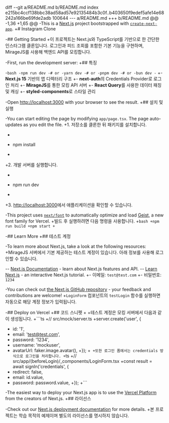 diff --git a/README.md b/README.md
index e215bc4ccf138bbc38ad58ad57e92135484b3c0f..b403650f9edef5afe14e68242a166be69fde2adb 100644
--- a/README.md
+++ b/README.md
@@ -1,36 +1,65 @@
-This is a [Next.js](https://nextjs.org) project bootstrapped with [`create-next-app`](https://nextjs.org/docs/app/api-reference/cli/create-next-app).
+# Instagram Clone
 
-## Getting Started
+이 프로젝트는 Next.js와 TypeScript를 기반으로 한 간단한 인스타그램 클론입니다. 로그인과 피드 조회를 포함한 기본 기능을 구현하며, MirageJS를 사용해 백엔드 API를 모킹합니다.
 
-First, run the development server:
+## 특징
 
-```bash
-npm run dev
-# or
-yarn dev
-# or
-pnpm dev
-# or
-bun dev
-```
+- **Next.js 15** 기반의 앱 디렉터리 구조
+- **next-auth**의 Credentials Provider로 로그인 처리
+- **MirageJS**를 통한 모킹 API 서버
+- **React Query**를 사용한 데이터 패칭 및 캐싱
+- **styled-components**로 스타일 관리
 
-Open [http://localhost:3000](http://localhost:3000) with your browser to see the result.
+## 설치 및 실행
 
-You can start editing the page by modifying `app/page.tsx`. The page auto-updates as you edit the file.
+1. 저장소를 클론한 뒤 패키지를 설치합니다.
+   ```bash
+   npm install
+   ```
+2. 개발 서버를 실행합니다.
+   ```bash
+   npm run dev
+   ```
+3. [http://localhost:3000](http://localhost:3000)에서 애플리케이션을 확인할 수 있습니다.
 
-This project uses [`next/font`](https://nextjs.org/docs/app/building-your-application/optimizing/fonts) to automatically optimize and load [Geist](https://vercel.com/font), a new font family for Vercel.
+빌드 후 실행하려면 다음 명령을 사용합니다.
+```bash
+npm run build
+npm start
+```
 
-## Learn More
+## 테스트 계정
 
-To learn more about Next.js, take a look at the following resources:
+MirageJS 서버에서 기본 제공하는 테스트 계정이 있습니다. 아래 정보를 사용해 로그인할 수 있습니다.
 
-- [Next.js Documentation](https://nextjs.org/docs) - learn about Next.js features and API.
-- [Learn Next.js](https://nextjs.org/learn) - an interactive Next.js tutorial.
+- 이메일: `test@test.com`
+- 비밀번호: `1234`
 
-You can check out [the Next.js GitHub repository](https://github.com/vercel/next.js) - your feedback and contributions are welcome!
+`LoginForm` 컴포넌트의 `testLogin` 함수를 실행하면 자동으로 해당 계정 정보가 입력됩니다.
 
-## Deploy on Vercel
+## 코드 스니펫
+
+테스트 계정은 모킹 서버에서 다음과 같이 생성됩니다.
+```ts
+// src/mock/server.ts
+server.create('user', {
+  id: '1',
+  email: 'test@test.com',
+  password: '1234',
+  username: 'mockuser',
+  avatarUrl: faker.image.avatar(),
+});
+```
+또한 로그인 폼에서는 credentials 방식으로 로그인을 처리합니다.
+```ts
+// src/app/(beforeLogin)/_components/LoginForm.tsx
+const result = await signIn('credentials', {
+  redirect: false,
+  email: id.value,
+  password: password.value,
+});
+```
 
-The easiest way to deploy your Next.js app is to use the [Vercel Platform](https://vercel.com/new?utm_medium=default-template&filter=next.js&utm_source=create-next-app&utm_campaign=create-next-app-readme) from the creators of Next.js.
+## 라이선스
 
-Check out our [Next.js deployment documentation](https://nextjs.org/docs/app/building-your-application/deploying) for more details.
+본 프로젝트는 학습 목적의 예제이며 별도의 라이선스를 명시하지 않습니다.
